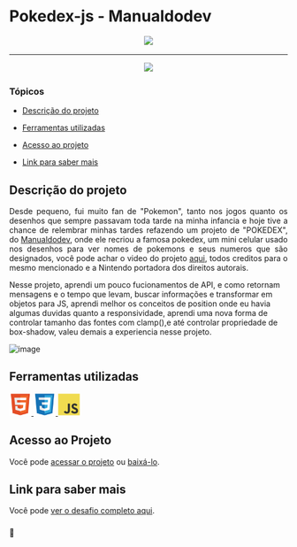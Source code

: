 # Pokedex-js - Manualdodev
<div align="center" >
<img width="50%" src="https://user-images.githubusercontent.com/40903360/181640665-dda76ff7-a4b1-4653-b91e-cd598cd894c3.png" />
</div>
<hr>
<p align="center">
   <img src="https://img.shields.io/static/v1?label=STATUS&message=COMPLETO&color=RED&style=for-the-badge"/>
</p>

### Tópicos 

- [Descrição do projeto](#descrição-do-projeto)

- [Ferramentas utilizadas](#ferramentas-utilizadas)

- [Acesso ao projeto](#acesso-ao-projeto)

- [Link para saber mais](#link-para-saber-mais)

## Descrição do projeto 

<p align="justify">
  Desde pequeno, fui muito fan de "Pokemon", tanto nos jogos quanto os desenhos que sempre passavam toda tarde na minha infancia e hoje tive a chance de relembrar minhas tardes refazendo um projeto de "POKEDEX", do <a href="https://www.youtube.com/c/ManualdoDev">Manualdodev</a>, onde ele recriou a famosa pokedex, um mini celular usado nos desenhos para ver nomes de pokemons e seus numeros que são designados, você pode achar o video do projeto <a href="https://www.youtube.com/watch?v=SjtdH3dWLa8">aqui</a>, todos creditos para o mesmo mencionado e a Nintendo portadora dos direitos autorais.
  
  Nesse projeto, aprendi um pouco fucionamentos de API, e como retornam mensagens e o tempo que levam, buscar informações e transformar em objetos para JS, aprendi melhor os conceitos de position onde eu havia algumas duvidas quanto a responsividade, aprendi uma nova forma de controlar tamanho das fontes com clamp(),e até controlar propriedade de box-shadow, valeu demais a experiencia nesse projeto.  
  
  ![image](https://user-images.githubusercontent.com/40903360/181643424-4712ed89-5c31-46c5-94ff-ef59bdab1ca7.png)

</p>

###

## Ferramentas utilizadas

<a href="#" target="_blank"> <img src="https://raw.githubusercontent.com/devicons/devicon/master/icons/html5/html5-original.svg" alt="java" width="40" height="40"/> </a> 
<a href="#" target="_blank"> <img src="https://raw.githubusercontent.com/devicons/devicon/master/icons/css3/css3-original.svg" alt="java" width="40" height="40"/> </a> 
<a href="#" target="_blank"> <img src="https://raw.githubusercontent.com/devicons/devicon/master/icons/javascript/javascript-original.svg" alt="java" width="40" height="40"/> </a> 

###

## Acesso ao Projeto

Você pode [acessar o projeto](https://gmm9.github.io/pokedex-js/) ou [baixá-lo](https://github.com/gmm9/pokedex-js/archive/refs/heads/main.zip).

###

## Link para saber mais
Você pode [ver o desafio completo aqui](https://www.youtube.com/watch?v=SjtdH3dWLa8).

###

🎈
